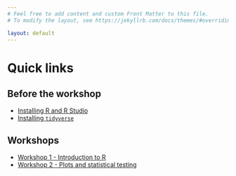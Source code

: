 ```yaml
---
# Feel free to add content and custom Front Matter to this file.
# To modify the layout, see https://jekyllrb.com/docs/themes/#overriding-theme-defaults

layout: default
---
```

# Quick links
## Before the workshop

* [Installing R and R Studio](installation.html)
* [Installing `tidyverse`](tidyverse.html)

## Workshops
* [Workshop 1 - Introduction to R](W1_intro_R.html)
* [Workshop 2 - Plots and statistical testing](W2_plots_stats.html)


